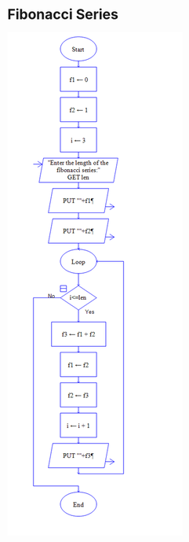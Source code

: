 # Fibonacci Series
![](https://github.com/VaibhavUpreti/C-codes/blob/main/Q7(fibonacci)/fibonacci-series-programming9.png)
